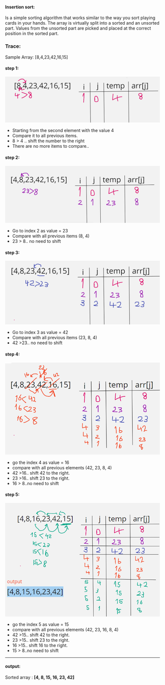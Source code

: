 #### Insertion sort:
Is a simple sorting algorithm that works similar to the way you sort playing cards in your hands. The array is virtually split into a sorted and an unsorted part. Values from the unsorted part are picked and placed at the correct position in the sorted part.

### Trace:

Sample Array: [8,4,23,42,16,15]

#### step 1:

![step1](steps/step1.png)

* Starting from the second element with the value 4
* Compare it to all previous items.
* 8 > 4 .. shift the number to the right
* There are no more items to compare..


#### step 2:
![step2](steps/step2.png)

* Go to index 2 as value = 23
* Compare with all previous items (8, 4)
* 23 > 8.. no need to shift

#### step 3:

![step3](steps/step3.png)

* Go to index 3 as value = 42
* Compare with all previous items (23, 8, 4)
* 42 >23.. no need to shift


#### step 4:

![step4](steps/step4.png)

* go the index 4 as value = 16
* compare with all previous elements (42, 23, 8, 4)
* 42 >16.. shift 42 to the right.
* 23 >16.. shift 23 to the right.
* 16 > 8..no need to shift

#### step 5:

![step5](steps/step5.png)


* go the index 5 as value = 15
* compare with all previous elements (42, 23, 16, 8, 4)
* 42 >15.. shift 42 to the right.
* 23 >15.. shift 23 to the right.
* 16 >15..  shift 16 to the right.
* 15 > 8..no need to shift
---

#### output:

Sorted array : **[4, 8, 15, 16, 23, 42]**

